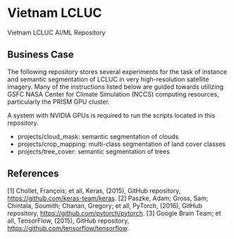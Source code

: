 # Vietnam LCLUC

Vietnam LCLUC AI/ML Repository

## Business Case

The following repository stores several experiments for the task of instance and semantic
segmentation of LCLUC in very high-resolution satellite imagery. Many of the instructions
listed below are guided towards utilizing GSFC NASA Center for Climate Simulation (NCCS)
computing resources, particularly the PRISM GPU cluster.

A system with NVIDIA GPUs is required to run the scripts located in this repository.

- projects/cloud_mask: semantic segmentation of clouds
- projects/crop_mapping: multi-class segmentation of land cover classes
- projects/tree_cover: semantic segmentation of trees

## References

[1] Chollet, François; et all, Keras, (2015), GitHub repository, <https://github.com/keras-team/keras>.
[2] Paszke, Adam; Gross, Sam; Chintala, Soumith; Chanan, Gregory; et all, PyTorch, (2016), GitHub repository, <https://github.com/pytorch/pytorch>.
[3] Google Brain Team; et all, TensorFlow, (2015), GitHub repository, <https://github.com/tensorflow/tensorflow>.
